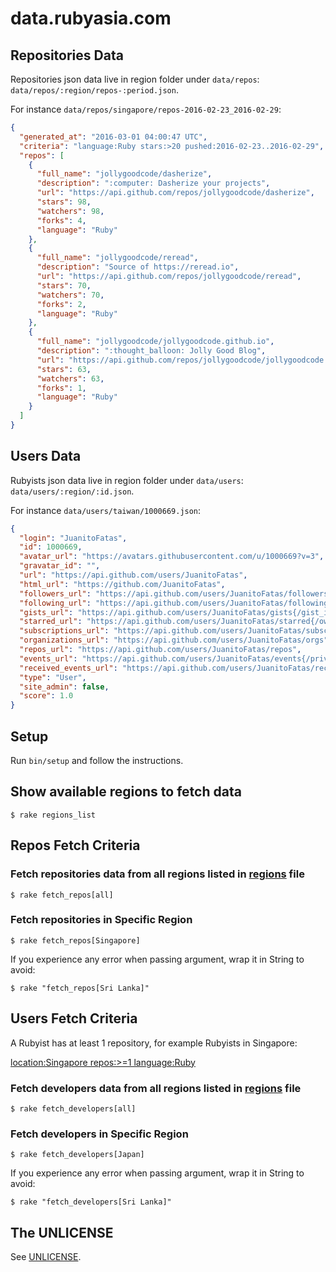 # data.rubyasia.com

## Repositories Data

Repositories json data live in region folder under `data/repos`: `data/repos/:region/repos-:period.json`.

For instance `data/repos/singapore/repos-2016-02-23_2016-02-29`:

```json
{
  "generated_at": "2016-03-01 04:00:47 UTC",
  "criteria": "language:Ruby stars:>20 pushed:2016-02-23..2016-02-29",
  "repos": [
    {
      "full_name": "jollygoodcode/dasherize",
      "description": ":computer: Dasherize your projects",
      "url": "https://api.github.com/repos/jollygoodcode/dasherize",
      "stars": 98,
      "watchers": 98,
      "forks": 4,
      "language": "Ruby"
    },
    {
      "full_name": "jollygoodcode/reread",
      "description": "Source of https://reread.io",
      "url": "https://api.github.com/repos/jollygoodcode/reread",
      "stars": 70,
      "watchers": 70,
      "forks": 2,
      "language": "Ruby"
    },
    {
      "full_name": "jollygoodcode/jollygoodcode.github.io",
      "description": ":thought_balloon: Jolly Good Blog",
      "url": "https://api.github.com/repos/jollygoodcode/jollygoodcode.github.io",
      "stars": 63,
      "watchers": 63,
      "forks": 1,
      "language": "Ruby"
    }
  ]
}
```

## Users Data

Rubyists json data live in region folder under `data/users`: `data/users/:region/:id.json`.

For instance `data/users/taiwan/1000669.json`:

```json
{
  "login": "JuanitoFatas",
  "id": 1000669,
  "avatar_url": "https://avatars.githubusercontent.com/u/1000669?v=3",
  "gravatar_id": "",
  "url": "https://api.github.com/users/JuanitoFatas",
  "html_url": "https://github.com/JuanitoFatas",
  "followers_url": "https://api.github.com/users/JuanitoFatas/followers",
  "following_url": "https://api.github.com/users/JuanitoFatas/following{/other_user}",
  "gists_url": "https://api.github.com/users/JuanitoFatas/gists{/gist_id}",
  "starred_url": "https://api.github.com/users/JuanitoFatas/starred{/owner}{/repo}",
  "subscriptions_url": "https://api.github.com/users/JuanitoFatas/subscriptions",
  "organizations_url": "https://api.github.com/users/JuanitoFatas/orgs",
  "repos_url": "https://api.github.com/users/JuanitoFatas/repos",
  "events_url": "https://api.github.com/users/JuanitoFatas/events{/privacy}",
  "received_events_url": "https://api.github.com/users/JuanitoFatas/received_events",
  "type": "User",
  "site_admin": false,
  "score": 1.0
}
```

## Setup

Run `bin/setup` and follow the instructions.

## Show available regions to fetch data

    $ rake regions_list

## Repos Fetch Criteria

### Fetch repositories data from all regions listed in [regions](/regions) file

    $ rake fetch_repos[all]

### Fetch repositories in Specific Region

    $ rake fetch_repos[Singapore]

If you experience any error when passing argument, wrap it in String to avoid:

    $ rake "fetch_repos[Sri Lanka]"

## Users Fetch Criteria

A Rubyist has at least 1 repository, for example Rubyists in Singapore:

[location:Singapore repos:>=1 language:Ruby](https://github.com/search?utf8=%E2%9C%93&q=location%3ASingapore+repos%3A%3E%3D1+language%3ARuby&type=Users&ref=searchresults)

### Fetch developers data from all regions listed in [regions](/regions) file

    $ rake fetch_developers[all]

### Fetch developers in Specific Region

    $ rake fetch_developers[Japan]

If you experience any error when passing argument, wrap it in String to avoid:

    $ rake "fetch_developers[Sri Lanka]"

## The UNLICENSE

See [UNLICENSE](/UNLICENSE).
